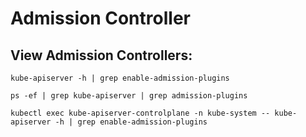 # Admission Controller

## View Admission Controllers:

```shell
kube-apiserver -h | grep enable-admission-plugins
```

```shell
ps -ef | grep kube-apiserver | grep admission-plugins
```

```shell
kubectl exec kube-apiserver-controlplane -n kube-system -- kube-apiserver -h | grep enable-admission-plugins
```